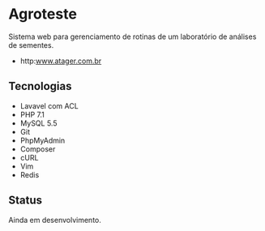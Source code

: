 Agroteste
===========
Sistema web para gerenciamento de rotinas de um laboratório de análises de sementes.
- http:www.atager.com.br

Tecnologias
-----------
- Lavavel com ACL
- PHP 7.1
- MySQL 5.5
- Git
- PhpMyAdmin 
- Composer
- cURL
- Vim
- Redis

Status
----------
Ainda em desenvolvimento.
